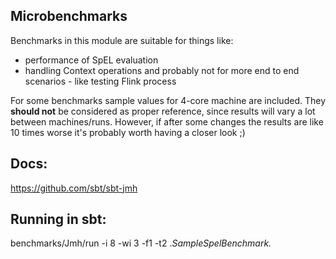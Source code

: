 Microbenchmarks
---------------
Benchmarks in this module are suitable for things like:
- performance of SpEL evaluation
- handling Context operations
and probably not for more end to end scenarios - like testing Flink process

For some benchmarks sample values for 4-core machine are included. They **should not** be considered
as proper reference, since results will vary a lot between machines/runs. However, if after some changes
the results are like 10 times worse it's probably worth having a closer look ;)


Docs:
-----
https://github.com/sbt/sbt-jmh

Running in sbt:
---------------
benchmarks/Jmh/run -i 8 -wi 3 -f1 -t2 .*SampleSpelBenchmark.*
